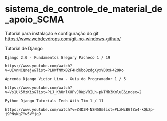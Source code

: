 # sistema_de_controle_de_material_de_apoio_SCMA

Tutorial para instalação e configuração do git 
    https://www.webdevdrops.com/git-no-windows-github/

Tutorial de Django

    Django 2.0 - Fundamentos Gregory Pacheco 1 / 19

    https://www.youtube.com/watch?v=UIvnNCQnejw&list=PLHWfNMxB2F4HdKbo8zdgXyxVDOxH429Ko

    Aprenda Django Victor Lima - Guia do Programador 1 / 5

    https://www.youtube.com/watch?v=Vs1Uk5MzKis&list=PLJ_KhUnlXUPvJRWpVRILh-pNTMk3KmluE&index=2

    Python Django Tutorials Tech With Tim 1 / 11

    https://www.youtube.com/watch?v=Z4D3M-NSN58&list=PLzMcBGfZo4-kQkZp-j9PNyKq7Yw5VYjq9

    
